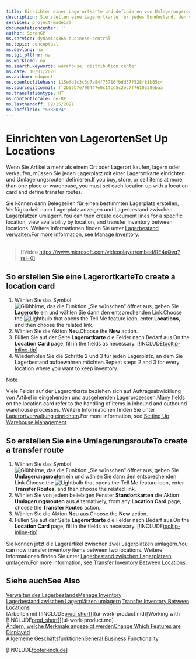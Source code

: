 ```yaml
---
title: Einrichten einer Lagerortkarte und definieren von Umlagerungsrouten| Microsoft Docs
description: Sie stellen eine Lagerortkarte für jedes Bundesland, den von Lagerartikel speichern, beispielsweise, ein Lager oder eine Vertriebsstelle und Einrichtungsrouten, um Artikel zwischen Lagerorten umlagern erstellen.
services: project-madeira
documentationcenter: ''
author: SorenGP
ms.service: dynamics365-business-central
ms.topic: conceptual
ms.devlang: na
ms.tgt_pltfrm: na
ms.workload: na
ms.search.keywords: warehouse, distribution center
ms.date: 10/01/2020
ms.author: edupont
ms.openlocfilehash: 115efd1c3c3d7a84f73716fbdd37f528f81b65c4
ms.sourcegitcommit: ff2b55b7e790447e0c1fcd5c2ec7f7610338ebaa
ms.translationtype: HT
ms.contentlocale: de-DE
ms.lasthandoff: 02/15/2021
ms.locfileid: "5388024"
---
```

# <a name="set-up-locations"></a><span data-ttu-id="a582c-103">Einrichten von Lagerorten</span><span class="sxs-lookup"><span data-stu-id="a582c-103">Set Up Locations</span></span>
<span data-ttu-id="a582c-104">Wenn Sie Artikel a mehr als einem Ort oder Lagerort kaufen, lagern oder verkaufen, müssen Sie jeden Lagerplatz mit einer Lagerortkarte einrichten und Umlagerungsrouten definieren.</span><span class="sxs-lookup"><span data-stu-id="a582c-104">If you buy, store, or sell items at more than one place or warehouse, you must set each location up with a location card and define transfer routes.</span></span>

<span data-ttu-id="a582c-105">Sie können dann Belegzeilen für einen bestimmten Lagerplatz erstellen, Verfügbarkeit nach Lagerplatz anzeigen und Lagerbestand zwischen Lagerplätzen umlagern.</span><span class="sxs-lookup"><span data-stu-id="a582c-105">You can then create document lines for a specific location, view availability by location, and transfer inventory between locations.</span></span> <span data-ttu-id="a582c-106">Weitere Informationen finden Sie unter [Lagerbestand verwalten](inventory-manage-inventory.md).</span><span class="sxs-lookup"><span data-stu-id="a582c-106">For more information, see [Manage Inventory](inventory-manage-inventory.md).</span></span>
<br><br>  
  
> [!Video https://www.microsoft.com/videoplayer/embed/RE4aQvq?rel=0]

## <a name="to-create-a-location-card"></a><span data-ttu-id="a582c-107">So erstellen Sie eine Lagerortkarte</span><span class="sxs-lookup"><span data-stu-id="a582c-107">To create a location card</span></span>
1. <span data-ttu-id="a582c-108">Wählen Sie das Symbol ![Glühbirne, das die Funktion „Sie wünschen“ öffnet](media/ui-search/search_small.png "Was möchten Sie tun?") aus, geben Sie **Lagerorte** ein und wählen Sie dann den entsprechenden Link.</span><span class="sxs-lookup"><span data-stu-id="a582c-108">Choose the ![Lightbulb that opens the Tell Me feature](media/ui-search/search_small.png "Tell me what you want to do") icon, enter **Locations**, and then choose the related link.</span></span>
2. <span data-ttu-id="a582c-109">Wählen Sie die Aktion **Neu**.</span><span class="sxs-lookup"><span data-stu-id="a582c-109">Choose the **New** action.</span></span>
3. <span data-ttu-id="a582c-110">Füllen Sie auf der Seite **Lagerortkarte** die Felder nach Bedarf aus.</span><span class="sxs-lookup"><span data-stu-id="a582c-110">On the **Location Card** page, fill in the fields as necessary.</span></span> [!INCLUDE[tooltip-inline-tip](includes/tooltip-inline-tip_md.md)]
4. <span data-ttu-id="a582c-111">Wiederholen Sie die Schritte 2 und 3 für jeden Lagerplatz, an dem Sie Lagerbestand aufbewahren möchten.</span><span class="sxs-lookup"><span data-stu-id="a582c-111">Repeat steps 2 and 3 for every location where you want to keep inventory.</span></span>

> [!NOTE]  
> <span data-ttu-id="a582c-112">Viele Felder auf der Lagerortkarte beziehen sich auf Auftragsabwicklung von Artikel in eingehenden und ausgehenden Lagerprozessen.</span><span class="sxs-lookup"><span data-stu-id="a582c-112">Many fields on the location card refer to the handling of items in inbound and outbound warehouse processes.</span></span> <span data-ttu-id="a582c-113">Weitere Informationen finden Sie unter [Lagerortverwaltung einrichten](warehouse-setup-warehouse.md).</span><span class="sxs-lookup"><span data-stu-id="a582c-113">For more information, see [Setting Up Warehouse Management](warehouse-setup-warehouse.md).</span></span>

## <a name="to-create-a-transfer-route"></a><span data-ttu-id="a582c-114">So erstellen Sie eine Umlagerungsroute</span><span class="sxs-lookup"><span data-stu-id="a582c-114">To create a transfer route</span></span>
1. <span data-ttu-id="a582c-115">Wählen Sie das Symbol ![Glühbirne, das die Funktion „Sie wünschen“ öffnet](media/ui-search/search_small.png "Was möchten Sie tun?") aus, geben Sie **Umlagerungsrouten** ein und wählen Sie dann den entsprechenden Link.</span><span class="sxs-lookup"><span data-stu-id="a582c-115">Choose the ![Lightbulb that opens the Tell Me feature](media/ui-search/search_small.png "Tell me what you want to do") icon, enter **Transfer Routes**, and then choose the related link.</span></span>
2. <span data-ttu-id="a582c-116">Wählen Sie von jedem beliebigen Fenster **Standortkarten** die Aktion **Umlagerungsrouten** aus.</span><span class="sxs-lookup"><span data-stu-id="a582c-116">Alternatively, from any **Location Card** page, choose the **Transfer Routes** action.</span></span>
3. <span data-ttu-id="a582c-117">Wählen Sie die Aktion **Neu** aus.</span><span class="sxs-lookup"><span data-stu-id="a582c-117">Choose the **New** action.</span></span>
4. <span data-ttu-id="a582c-118">Füllen Sie auf der Seite **Lagerortkarte** die Felder nach Bedarf aus.</span><span class="sxs-lookup"><span data-stu-id="a582c-118">On the **Location Card** page, fill in the fields as necessary.</span></span> [!INCLUDE[tooltip-inline-tip](includes/tooltip-inline-tip_md.md)]

<span data-ttu-id="a582c-119">Sie können jetzt die Lagerartikel zwischen zwei Lagerplätzen umlagern.</span><span class="sxs-lookup"><span data-stu-id="a582c-119">You can now transfer inventory items between two locations.</span></span> <span data-ttu-id="a582c-120">Weitere Informationen finden Sie unter [Lagerbestand zwischen Lagerplätzen umlagern](inventory-how-transfer-between-locations.md).</span><span class="sxs-lookup"><span data-stu-id="a582c-120">For more information, see [Transfer Inventory Between Locations](inventory-how-transfer-between-locations.md).</span></span>    

## <a name="see-also"></a><span data-ttu-id="a582c-121">Siehe auch</span><span class="sxs-lookup"><span data-stu-id="a582c-121">See Also</span></span>
[<span data-ttu-id="a582c-122">Verwalten des Lagerbestands</span><span class="sxs-lookup"><span data-stu-id="a582c-122">Manage Inventory</span></span>](inventory-manage-inventory.md)  
<span data-ttu-id="a582c-123">[Lagerbestand zwischen Lagerplätzen umlagern](inventory-how-transfer-between-locations.md)  </span><span class="sxs-lookup"><span data-stu-id="a582c-123">[Transfer Inventory Between Locations](inventory-how-transfer-between-locations.md)  </span></span>  
<span data-ttu-id="a582c-124">[Arbeiten mit [!INCLUDE[prod_short](includes/prod_short.md)]](ui-work-product.md)</span><span class="sxs-lookup"><span data-stu-id="a582c-124">[Working with [!INCLUDE[prod_short](includes/prod_short.md)]](ui-work-product.md)</span></span>  
[<span data-ttu-id="a582c-125">Ändern, welche Merkmale angezeigt werden</span><span class="sxs-lookup"><span data-stu-id="a582c-125">Change Which Features are Displayed</span></span>](ui-experiences.md)  
[<span data-ttu-id="a582c-126">Allgemeine Geschäftsfunktionen</span><span class="sxs-lookup"><span data-stu-id="a582c-126">General Business Functionality</span></span>](ui-across-business-areas.md)


[!INCLUDE[footer-include](includes/footer-banner.md)]